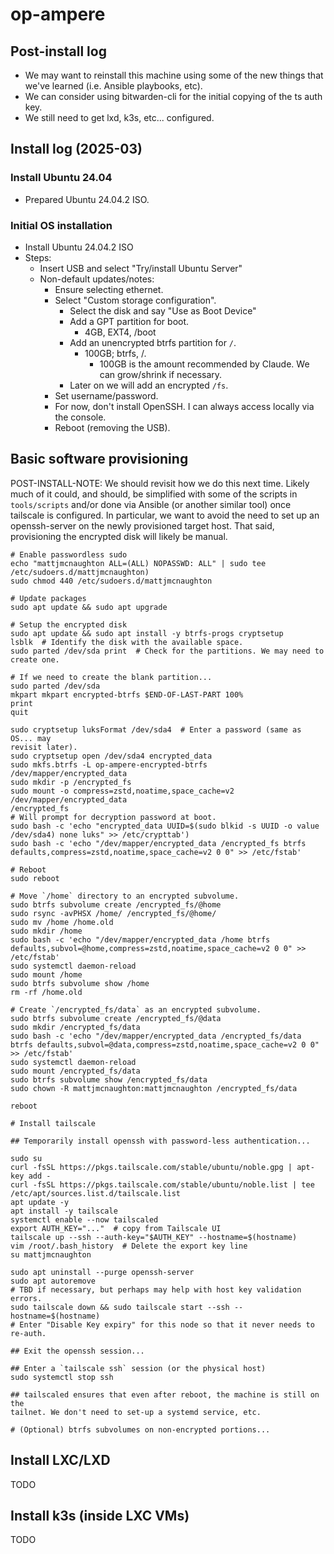 # op-ampere

## Post-install log

- We may want to reinstall this machine using some of the new things that we've
  learned (i.e. Ansible playbooks, etc).
- We can consider using bitwarden-cli for the initial copying of the ts auth key.
- We still need to get lxd, k3s, etc... configured.

## Install log (2025-03)

### Install Ubuntu 24.04

- Prepared Ubuntu 24.04.2 ISO.

### Initial OS installation

- Install Ubuntu 24.04.2 ISO
- Steps:
    - Insert USB and select "Try/install Ubuntu Server"
    - Non-default updates/notes:
        - Ensure selecting ethernet.
        - Select "Custom storage configuration".
            - Select the disk and say "Use as Boot Device"
            - Add a GPT partition for boot.
                - 4GB, EXT4, /boot
            - Add an unencrypted btrfs partition for `/`.
                - 100GB; btrfs, /.
                    - 100GB is the amount recommended by Claude. We can
                      grow/shrink if necessary.
            - Later on we will add an encrypted `/fs`.
        - Set username/password.
        - For now, don't install OpenSSH. I can always access locally via the
          console.
        - Reboot (removing the USB).

## Basic software provisioning

POST-INSTALL-NOTE: We should revisit how we do this next time. Likely much of it
could, and should, be simplified with some of the scripts in `tools/scripts`
and/or done via Ansible (or another similar tool) once tailscale is configured.
In particular, we want to avoid the need to set up an openssh-server on the
newly provisioned target host. That said, provisioning the encrypted disk will
likely be manual.

```
# Enable passwordless sudo
echo "mattjmcnaughton ALL=(ALL) NOPASSWD: ALL" | sudo tee /etc/sudoers.d/mattjmcnaughton)
sudo chmod 440 /etc/sudoers.d/mattjmcnaughton

# Update packages
sudo apt update && sudo apt upgrade

# Setup the encrypted disk
sudo apt update && sudo apt install -y btrfs-progs cryptsetup
lsblk  # Identify the disk with the available space.
sudo parted /dev/sda print  # Check for the partitions. We may need to create one.

# If we need to create the blank partition...
sudo parted /dev/sda
mkpart mkpart encrypted-btrfs $END-OF-LAST-PART 100%
print
quit

sudo cryptsetup luksFormat /dev/sda4  # Enter a password (same as OS... may
revisit later).
sudo cryptsetup open /dev/sda4 encrypted_data
sudo mkfs.btrfs -L op-ampere-encrypted-btrfs /dev/mapper/encrypted_data
sudo mkdir -p /encrypted_fs
sudo mount -o compress=zstd,noatime,space_cache=v2 /dev/mapper/encrypted_data
/encrypted_fs
# Will prompt for decryption password at boot.
sudo bash -c 'echo "encrypted_data UUID=$(sudo blkid -s UUID -o value /dev/sda4) none luks" >> /etc/crypttab')
sudo bash -c 'echo "/dev/mapper/encrypted_data /encrypted_fs btrfs defaults,compress=zstd,noatime,space_cache=v2 0 0" >> /etc/fstab'

# Reboot
sudo reboot

# Move `/home` directory to an encrypted subvolume.
sudo btrfs subvolume create /encrypted_fs/@home
sudo rsync -avPHSX /home/ /encrypted_fs/@home/
sudo mv /home /home.old
sudo mkdir /home
sudo bash -c 'echo "/dev/mapper/encrypted_data /home btrfs defaults,subvol=@home,compress=zstd,noatime,space_cache=v2 0 0" >> /etc/fstab'
sudo systemctl daemon-reload
sudo mount /home
sudo btrfs subvolume show /home
rm -rf /home.old

# Create `/encrypted_fs/data` as an encrypted subvolume.
sudo btrfs subvolume create /encrypted_fs/@data
sudo mkdir /encrypted_fs/data
sudo bash -c 'echo "/dev/mapper/encrypted_data /encrypted_fs/data btrfs defaults,subvol=@data,compress=zstd,noatime,space_cache=v2 0 0" >> /etc/fstab'
sudo systemctl daemon-reload
sudo mount /encrypted_fs/data
sudo btrfs subvolume show /encrypted_fs/data
sudo chown -R mattjmcnaughton:mattjmcnaughton /encrypted_fs/data

reboot

# Install tailscale

## Temporarily install openssh with password-less authentication...

sudo su
curl -fsSL https://pkgs.tailscale.com/stable/ubuntu/noble.gpg | apt-key add -
curl -fsSL https://pkgs.tailscale.com/stable/ubuntu/noble.list | tee /etc/apt/sources.list.d/tailscale.list
apt update -y
apt install -y tailscale
systemctl enable --now tailscaled
export AUTH_KEY="..."  # copy from Tailscale UI
tailscale up --ssh --auth-key="$AUTH_KEY" --hostname=$(hostname)
vim /root/.bash_history  # Delete the export key line
su mattjmcnaughton

sudo apt uninstall --purge openssh-server
sudo apt autoremove
# TBD if necessary, but perhaps may help with host key validation errors.
sudo tailscale down && sudo tailscale start --ssh --hostname=$(hostname)
# Enter "Disable Key expiry" for this node so that it never needs to re-auth.

## Exit the openssh session...

## Enter a `tailscale ssh` session (or the physical host)
sudo systemctl stop ssh

## tailscaled ensures that even after reboot, the machine is still on the
tailnet. We don't need to set-up a systemd service, etc.

# (Optional) btrfs subvolumes on non-encrypted portions...
```

## Install LXC/LXD

TODO

## Install k3s (inside LXC VMs)

TODO
